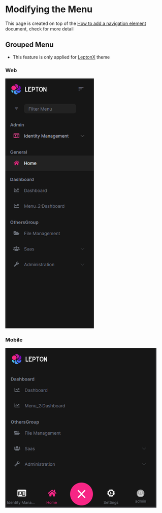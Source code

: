 # Modifying the Menu

This page is created on top of the [How to add a navigation element](https://docs.abp.io/en/abp/latest/UI/Angular/Modifying-the-Menu#how-to-add-a-navigation-element) document, check for more detail


## Grouped Menu

- This feature is only applied for [LeptonX](https://docs.abp.io/en/commercial/latest/themes/lepton-x/angular) theme

### Web

![grouped-menu](./images/grouped-menu.png)

### Mobile
![grouped-menu-mobile](./images/grouped-menu-mobile.png)
